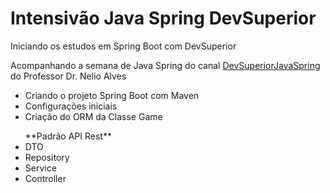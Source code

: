 # Intensivão Java Spring DevSuperior

<p>Iniciando os estudos em Spring Boot com DevSuperior</p>
<p>Acompanhando a semana de Java Spring do canal <a href="https://www.youtube.com/@DevsuperiorJavaSpring">DevSuperiorJavaSpring</a> do Professor Dr. Nelio Alves</p>
<ul>
    <li>Criando o projeto Spring Boot com Maven</li>
    <li>Configurações iniciais</li>
    <li>Criação do ORM da Classe Game</li></ul></ br>
    <ul> **Padrão API Rest**
        <li>DTO</li>
        <li>Repository</li>
        <li>Service</li>
        <li>Controller</li>
    </ul>
</ul>